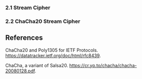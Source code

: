 ### 2.1 Stream Cipher


### 2.2 ChaCha20 Stream Cipher


## References

<a id="xref-ietf-cc20p1305"></a>
ChaCha20 and Poly1305 for IETF Protocols. https://datatracker.ietf.org/doc/html/rfc8439.


<a id="xref-djb-cc20p1305"></a>
ChaCha, a variant of Salsa20. https://cr.yp.to/chacha/chacha-20080128.pdf.

